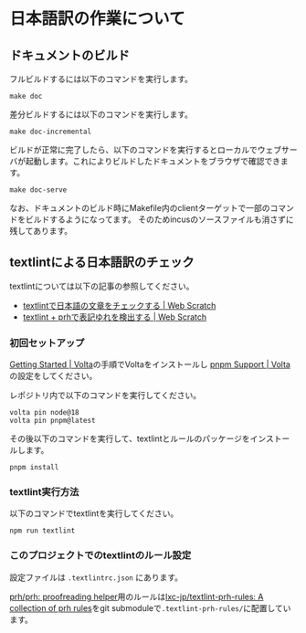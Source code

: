 # 日本語訳の作業について

## ドキュメントのビルド

フルビルドするには以下のコマンドを実行します。
``` 
make doc
``` 

差分ビルドするには以下のコマンドを実行します。
```
make doc-incremental
```

ビルドが正常に完了したら、以下のコマンドを実行するとローカルでウェブサーバが起動します。これによりビルドしたドキュメントをブラウザで確認できます。

```
make doc-serve
```

なお、ドキュメントのビルド時にMakefile内のclientターゲットで一部のコマンドをビルドするようになってます。
そのためincusのソースファイルも消さずに残してあります。

## textlintによる日本語訳のチェック

textlintについては以下の記事の参照してください。

* [textlintで日本語の文章をチェックする | Web Scratch](https://efcl.info/2015/09/10/introduce-textlint/)
* [textlint + prhで表記ゆれを検出する | Web Scratch](https://efcl.info/2015/09/14/textlint-rule-prh/)

### 初回セットアップ

[Getting Started | Volta](https://docs.volta.sh/guide/getting-started)の手順でVoltaをインストールし
[pnpm Support | Volta](https://docs.volta.sh/advanced/pnpm)の設定をしてください。

レポジトリ内で以下のコマンドを実行してください。

```
volta pin node@18
volta pin pnpm@latest
```

その後以下のコマンドを実行して、textlintとルールのパッケージをインストールします。

```
pnpm install
```

### textlint実行方法

以下のコマンドでtextlintを実行してください。

```
npm run textlint
```

### このプロジェクトでのtextlintのルール設定

設定ファイルは `.textlintrc.json` にあります。

[prh/prh: proofreading helper](https://github.com/prh/prh)用のルールは[lxc-jp/textlint-prh-rules: A collection of prh rules](https://github.com/lxc-jp/textlint-prh-rules)をgit submoduleで`.textlint-prh-rules/`に配置しています。

